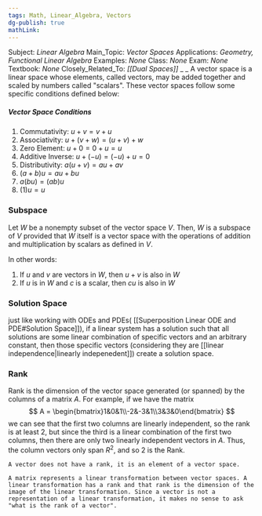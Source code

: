 ```yaml
---
tags: Math, Linear_Algebra, Vectors
dg-publish: true
mathLink: 
---
```

Subject: _Linear Algebra_
Main\_Topic: _Vector Spaces_
Applications: _Geometry, Functional Linear Algebra_
Examples: _None_
Class: _None_
Exam: _None_
Textbook: _None_
Closely\_Related\_To: _[[Dual Spaces]]_
_
_
A vector space is a linear space whose elements, called vectors, may be added together and scaled by numbers called "scalars". These vector spaces follow some specific conditions defined below:

##### Vector Space Conditions 
1. Commutativity: $u+v=v+u$
2. Associativity: $u+(v+w)=(u+v)+w$
3. Zero Element: $u+0=0+u=u$
4. Additive Inverse: $u+(-u)=(-u)+u=0$
5. Distributivity: $a(u+v)=au+av$
6. $(a+b)u=au+bu$
7. $a(bu)=(ab)u$
8. $(1)u=u$

### Subspace
Let $W$ be a nonempty subset of the vector space $V$. Then, $W$ is a subspace of $V$ provided that $W$ itself is a vector space with the operations of addition and multiplication by scalars as defined in $V$. 

In other words: 
1. If $u$ and $v$ are vectors in $W$, then $u+v$ is also in $W$
2. If $u$ is in $W$ and $c$ is a scalar, then $cu$ is also in $W$

### Solution Space
just like working with ODEs and PDEs( [[Superposition Linear ODE and PDE#Solution Space]]), if a linear system has a solution such that all solutions are some linear combination of specific vectors and an arbitrary constant, then those specific vectors (considering they are [[linear independence|linearly indepenedent]]) create a solution space. 


### Rank
Rank is the dimension of the vector space generated (or spanned) by the columns of a matrix $A$. For example, if we have the matrix 
$$
A = \begin{bmatrix}1&0&1\\-2&-3&1\\3&3&0\end{bmatrix}
$$
we can see that the first two columns are linearly independent, so the rank is at least 2, but since the third is a linear combination of the first two columns, then there are only two linearly independent vectors in $A$. Thus, the column vectors only span $R^{2}$, and so 2 is the Rank.  

```ad-Remember
A vector does not have a rank, it is an element of a vector space. 

A matrix represents a linear transformation between vector spaces. A linear transformation has a rank and that rank is the dimension of the image of the linear transformation. Since a vector is not a representation of a linear transformation, it makes no sense to ask "what is the rank of a vector".
```